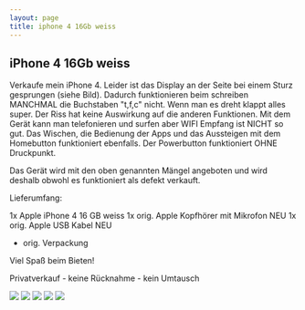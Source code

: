 ```yaml
---
layout: page
title: iphone 4 16Gb weiss
---
```


## iPhone 4 16Gb weiss

Verkaufe mein iPhone 4. Leider ist das Display an der Seite bei einem Sturz gesprungen (siehe Bild). Dadurch funktionieren beim schreiben MANCHMAL die Buchstaben "t,f,c" nicht. Wenn man es dreht klappt alles super. Der Riss hat keine Auswirkung auf die anderen Funktionen. Mit dem Gerät kann man telefonieren und surfen aber WIFI Empfang ist NICHT so gut. Das Wischen, die Bedienung der Apps und das Aussteigen mit dem Homebutton funktioniert ebenfalls. Der Powerbutton funktioniert OHNE Druckpunkt. 

Das Gerät wird mit den oben genannten Mängel angeboten und wird deshalb obwohl es funktioniert als defekt verkauft.

Lieferumfang:

1x Apple iPhone 4 16 GB weiss
1x orig. Apple Kopfhörer mit Mikrofon NEU
1x orig. Apple USB Kabel NEU
+ orig. Verpackung

Viel Spaß beim Bieten!

Privatverkauf - keine Rücknahme - kein Umtausch

![](http://ruvido.github.io/ebay/img/iphone4weiss-1.jpeg)
![](http://ruvido.github.io/ebay/img/iphone4weiss-2.jpeg)
![](http://ruvido.github.io/ebay/img/iphone4weiss-3.jpeg)
![](http://ruvido.github.io/ebay/img/iphone4weiss-4.jpeg)
![](http://ruvido.github.io/ebay/img/iphone4weiss-5.jpeg)
